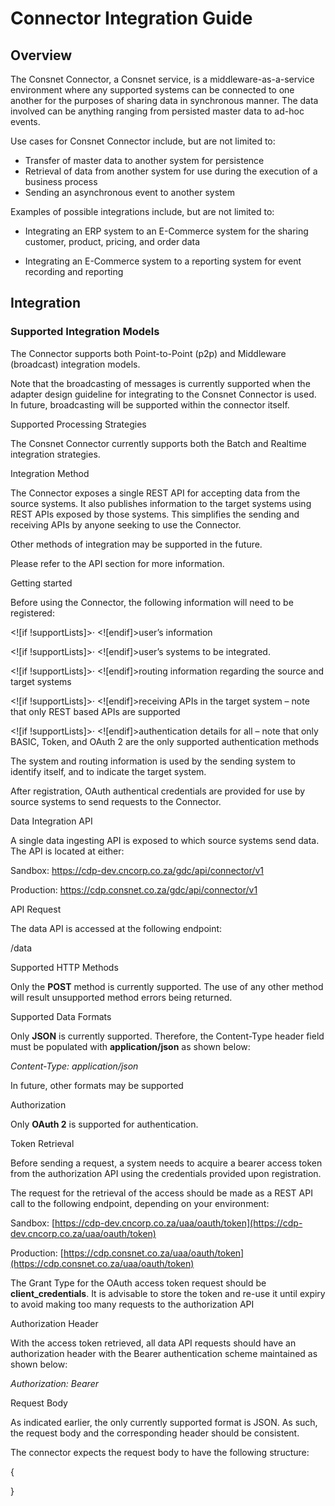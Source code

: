 
# Connector Integration Guide

## Overview

The Consnet Connector, a Consnet service, is a middleware-as-a-service environment where any supported systems can be connected to one another for the purposes of sharing data in synchronous manner. The data involved can be anything ranging from persisted master data to ad-hoc events.

Use cases for Consnet Connector include, but are not limited to:

- Transfer of master data to another system for persistence
- Retrieval of data from another system for use during the execution of a business process
- Sending an asynchronous event to another system

Examples of possible integrations include, but are not limited to:

- Integrating an ERP system to an E-Commerce system for the sharing customer, product, pricing, and order data

- Integrating an E-Commerce system to a reporting system for event recording and reporting

## Integration 

### Supported Integration Models

The Connector supports both Point-to-Point (p2p) and Middleware (broadcast) integration models.

Note that the broadcasting of messages is currently supported when the adapter design guideline for integrating to the Consnet Connector is used. In future, broadcasting will be supported within the connector itself.

Supported Processing Strategies

The Consnet Connector currently supports both the Batch and Realtime integration strategies.

Integration Method

The Connector exposes a single REST API for accepting data from the source systems. It also publishes information to the target systems using REST APIs exposed by those systems. This simplifies the sending and receiving APIs by anyone seeking to use the Connector.

Other methods of integration may be supported in the future.

Please refer to the API section for more information.

Getting started

Before using the Connector, the following information will need to be registered:

<![if !supportLists]>· <![endif]>user’s information

<![if !supportLists]>· <![endif]>user’s systems to be integrated.

<![if !supportLists]>· <![endif]>routing information regarding the source and target systems

<![if !supportLists]>· <![endif]>receiving APIs in the target system – note that only REST based APIs are supported

<![if !supportLists]>· <![endif]>authentication details for all – note that only BASIC, Token, and OAuth 2 are the only supported authentication methods

The system and routing information is used by the sending system to identify itself, and to indicate the target system.

After registration, OAuth authentical credentials are provided for use by source systems to send requests to the Connector.

Data Integration API

A single data ingesting API is exposed to which source systems send data. The API is located at either:

Sandbox: https://cdp-dev.cncorp.co.za/gdc/api/connector/v1

Production: https://cdp.consnet.co.za/gdc/api/connector/v1

  
API Request

The data API is accessed at the following endpoint:

/data

Supported HTTP Methods

Only the **POST** method is currently supported. The use of any other method will result unsupported method errors being returned.

Supported Data Formats

Only **JSON** is currently supported. Therefore, the Content-Type header field must be populated with **application/json** as shown below:

_Content-Type: application/json_

In future, other formats may be supported

Authorization

Only **OAuth 2** is supported for authentication.

Token Retrieval

Before sending a request, a system needs to acquire a bearer access token from the authorization API using the credentials provided upon registration.

The request for the retrieval of the access should be made as a REST API call to the following endpoint, depending on your environment:

Sandbox: [https://cdp-dev.cncorp.co.za/uaa/oauth/token](https://cdp-dev.cncorp.co.za/uaa/oauth/token)

Production: [https://cdp.consnet.co.za/uaa/oauth/token](https://cdp.consnet.co.za/uaa/oauth/token)

The Grant Type for the OAuth access token request should be **client_credentials**. It is advisable to store the token and re-use it until expiry to avoid making too many requests to the authorization API

Authorization Header

With the access token retrieved, all data API requests should have an authorization header with the Bearer authentication scheme maintained as shown below:

_Authorization: Bearer <Access-Token>_

Request Body

As indicated earlier, the only currently supported format is JSON. As such, the request body and the corresponding header should be consistent.

The connector expects the request body to have the following structure:

{

}
<!--stackedit_data:
eyJoaXN0b3J5IjpbMzY4NjY0OTEyXX0=
-->